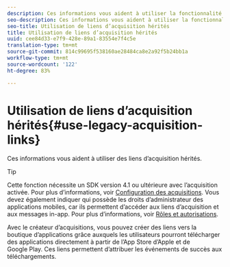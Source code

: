 ```yaml
---
description: Ces informations vous aident à utiliser la fonctionnalité de lien d’acquisition héritée.
seo-description: Ces informations vous aident à utiliser la fonctionnalité de lien d’acquisition héritée.
seo-title: Utilisation de liens d’acquisition hérités
title: Utilisation de liens d’acquisition hérités
uuid: cee84d33-e7f9-428e-89a1-83554e7f4c5e
translation-type: tm+mt
source-git-commit: 814c99695f538160ae28484ca8e2a92f5b24bb1a
workflow-type: tm+mt
source-wordcount: '122'
ht-degree: 83%

---
```



# Utilisation de liens d’acquisition hérités{#use-legacy-acquisition-links}

Ces informations vous aident à utiliser des liens d’acquisition hérités.

>[!TIP]
>
>Cette fonction nécessite un SDK version 4.1 ou ultérieure avec l’acquisition activée. Pour plus d’informations, voir [Configuration des acquisitions](/help/using/acquisition-main/t-enable-acquisition.md). Vous devez également indiquer qui possède les droits d’administrateur des applications mobiles, car ils permettent d’accéder aux liens d’acquisition et aux messages in-app. Pour plus d’informations, voir [Rôles et autorisations](/help/using/gs/c-mob-roles-and-permissions.md).

Avec le créateur d’acquisitions, vous pouvez créer des liens vers la boutique d’applications grâce auxquels les utilisateurs pourront télécharger des applications directement à partir de l’App Store d’Apple et de Google Play. Ces liens permettent d’attribuer les événements de succès aux téléchargements.

